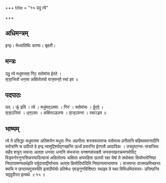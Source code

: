 +++
title = "१५ उदु त्ये"

+++
## अधिमन्त्रम्
इन्द्रः। मेध्यातिथिः काण्वः। बृहती।

## मन्त्रः
उदु॒ त्ये मधु॑मत्तमा॒ गिरः॒ स्तोमा॑स ईरते ।  
स॒त्रा॒जितो॑ धन॒सा अक्षि॑तोतयो वाज॒यन्तो॒ रथा॑ इव ॥

## पदपाठः
उत् । ऊं॒ इति॑ । त्ये । मधु॑मत्ऽतमाः । गिरः॑ । स्तोमा॑सः । ई॒र॒ते॒ ।  
स॒त्रा॒ऽजितः॑ । ध॒न॒ऽसाः । अक्षि॑तऽऊतयः । वा॒ज॒ऽयन्तः॑ । रथाः॑ऽइव ॥

## भाष्यम्
त्ये ते प्रसिद्धाः मधुमत्तमा अतिशयेन मधुराः गिरः अप्रगीताः शस्त्ररूपावाचः स्तोमासः प्रगीतानि बहिष्पवमानादीनि स्तोत्राणि च उदीरते हे इन्द्र त्वामुद्दिश्योद्गच्छन्ति ऊर्ध्वं प्रसरन्ति ईरगतौ आदादिकः । तत्रदृष्टान्तः-सत्राजितः सहैव शत्रून् जयन्तः अतएव धनसाः धनानि संभजन्तः वनषणसंभक्तौ जनसनखनक्रमगमोविट् विड्वनोरनुनासिकस्यादित्यात्वं अक्षितोतयः अक्षिताः क्षयरहिता ऊतयो रक्षा येषां ते तथोक्ताः क्षियोभावेनिष्ठा निष्ठायामण्यदर्थइति पर्युदासाद्दीर्घाभावः अतएव क्षियोदिर्घादिति निष्ठानत्वाभावश्च । वाजयन्तः वाजमन्नमिच्छन्तः क्यचि न छन्दस्यपुत्रस्येति इत्वदीर्घयोः प्रतिषेधः एवङ्गुणविशिष्टाः रथाइव ते यथा विविधमितस्तत- उत्तिष्ठन्ति त्रद्वदुदीरत इत्यर्थः ॥ १५ ॥